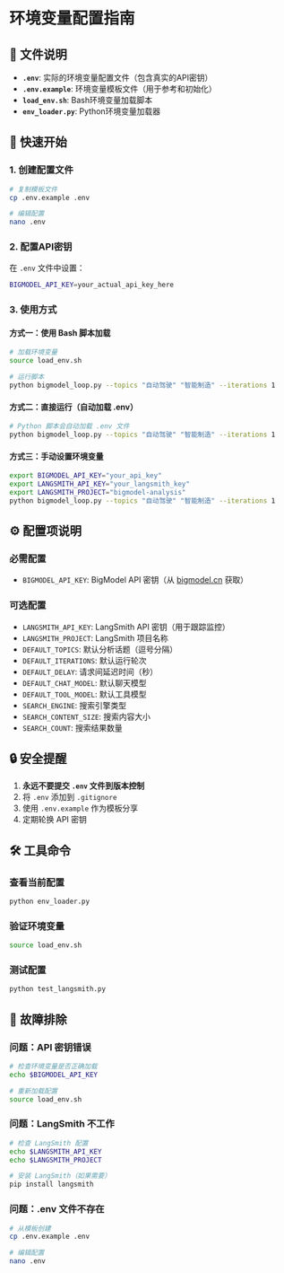 # 环境变量配置指南

## 📁 文件说明

- **`.env`**: 实际的环境变量配置文件（包含真实的API密钥）
- **`.env.example`**: 环境变量模板文件（用于参考和初始化）
- **`load_env.sh`**: Bash环境变量加载脚本
- **`env_loader.py`**: Python环境变量加载器

## 🚀 快速开始

### 1. 创建配置文件
```bash
# 复制模板文件
cp .env.example .env

# 编辑配置
nano .env
```

### 2. 配置API密钥
在 `.env` 文件中设置：
```bash
BIGMODEL_API_KEY=your_actual_api_key_here
```

### 3. 使用方式

#### 方式一：使用 Bash 脚本加载
```bash
# 加载环境变量
source load_env.sh

# 运行脚本
python bigmodel_loop.py --topics "自动驾驶" "智能制造" --iterations 1
```

#### 方式二：直接运行（自动加载 .env）
```bash
# Python 脚本会自动加载 .env 文件
python bigmodel_loop.py --topics "自动驾驶" "智能制造" --iterations 1
```

#### 方式三：手动设置环境变量
```bash
export BIGMODEL_API_KEY="your_api_key"
export LANGSMITH_API_KEY="your_langsmith_key"
export LANGSMITH_PROJECT="bigmodel-analysis"
python bigmodel_loop.py --topics "自动驾驶" "智能制造" --iterations 1
```

## ⚙️ 配置项说明

### 必需配置
- `BIGMODEL_API_KEY`: BigModel API 密钥（从 [bigmodel.cn](https://bigmodel.cn) 获取）

### 可选配置
- `LANGSMITH_API_KEY`: LangSmith API 密钥（用于跟踪监控）
- `LANGSMITH_PROJECT`: LangSmith 项目名称
- `DEFAULT_TOPICS`: 默认分析话题（逗号分隔）
- `DEFAULT_ITERATIONS`: 默认运行轮次
- `DEFAULT_DELAY`: 请求间延迟时间（秒）
- `DEFAULT_CHAT_MODEL`: 默认聊天模型
- `DEFAULT_TOOL_MODEL`: 默认工具模型
- `SEARCH_ENGINE`: 搜索引擎类型
- `SEARCH_CONTENT_SIZE`: 搜索内容大小
- `SEARCH_COUNT`: 搜索结果数量

## 🔒 安全提醒

1. **永远不要提交 `.env` 文件到版本控制**
2. 将 `.env` 添加到 `.gitignore`
3. 使用 `.env.example` 作为模板分享
4. 定期轮换 API 密钥

## 🛠️ 工具命令

### 查看当前配置
```bash
python env_loader.py
```

### 验证环境变量
```bash
source load_env.sh
```

### 测试配置
```bash
python test_langsmith.py
```

## 🔧 故障排除

### 问题：API 密钥错误
```bash
# 检查环境变量是否正确加载
echo $BIGMODEL_API_KEY

# 重新加载配置
source load_env.sh
```

### 问题：LangSmith 不工作
```bash
# 检查 LangSmith 配置
echo $LANGSMITH_API_KEY
echo $LANGSMITH_PROJECT

# 安装 LangSmith（如果需要）
pip install langsmith
```

### 问题：.env 文件不存在
```bash
# 从模板创建
cp .env.example .env

# 编辑配置
nano .env
```